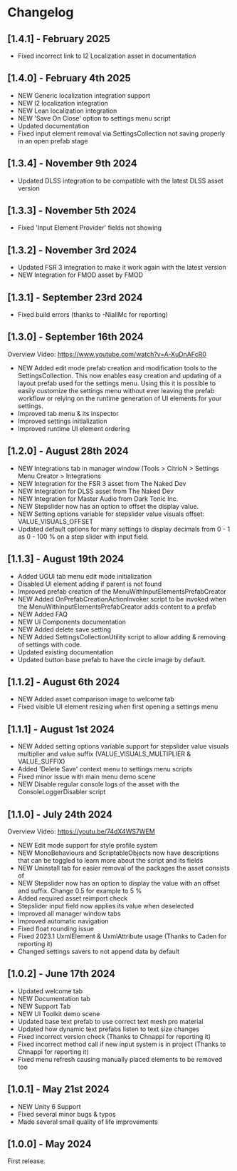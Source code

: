 # Changelog

## [1.4.1] - February 2025
- Fixed incorrect link to I2 Localization asset in documentation

## [1.4.0] - February 4th 2025
- NEW Generic localization integration support
- NEW I2 localization integration
- NEW Lean localization integration
- NEW 'Save On Close' option to settings menu script
- Updated documentation
- Fixed input element removal via SettingsCollection not saving properly in an open prefab stage

## [1.3.4] - November 9th 2024
- Updated DLSS integration to be compatible with the latest DLSS asset version

## [1.3.3] - November 5th 2024
- Fixed 'Input Element Provider' fields not showing

## [1.3.2] - November 3rd 2024
- Updated FSR 3 integration to make it work again with the latest version
- NEW Integration for FMOD asset by FMOD

## [1.3.1] - September 23rd 2024
- Fixed build errors (thanks to -NiallMc for reporting)

## [1.3.0] - September 16th 2024
Overview Video: https://www.youtube.com/watch?v=A-XuDnAFcR0
- NEW Added edit mode prefab creation and modification tools to the SettingsCollection. 
  This now enables easy creation and updating of a layout prefab used for the settings menu. 
  Using this it is possible to easily customize the settings menu without ever leaving the 
  prefab workflow or relying on the runtime generation of UI elements for your settings. 
- Improved tab menu & its inspector 
- Improved settings initialization 
- Improved runtime UI element ordering

## [1.2.0] - August 28th 2024
- NEW Integrations tab in manager window (Tools > CitrioN > Settings Menu Creator > Integrations
- NEW Integration for the FSR 3 asset from The Naked Dev
- NEW Integration for DLSS asset from The Naked Dev
- NEW Integration for Master Audio from Dark Tonic Inc. 
- NEW Stepslider now has an option to offset the display value.
- NEW Setting options variable for stepslider value visuals offset: VALUE_VISUALS_OFFSET
- Updated default options for many settings to display decimals from 0 - 1 as 0 - 100 % on a step slider with input field.

## [1.1.3] - August 19th 2024
- Added UGUI tab menu edit mode initialization
- Disabled UI element adding if parent is not found
- Improved prefab creation of the MenuWithInputElementsPrefabCreator
- NEW Added OnPrefabCreationActionInvoker script to be invoked when the MenuWithInputElementsPrefabCreator adds content to a prefab
- NEW Added FAQ
- NEW UI Components documentation
- NEW Added delete save setting
- NEW Added SettingsCollectionUtility script to allow adding & removing of settings with code.
- Updated existing documentation
- Updated button base prefab to have the circle image by default.

## [1.1.2] - August 6th 2024
- NEW Added asset comparison image to welcome tab
- Fixed visible UI element resizing when first opening a settings menu

## [1.1.1] - August 1st 2024
- NEW Added setting options variable support for stepslider value visuals multiplier and value suffix (VALUE_VISUALS_MULTIPLIER & VALUE_SUFFIX)
- Added 'Delete Save' context menu to settings menu scripts
- Fixed minor issue with main menu demo scene
- NEW Disable regular console logs of the asset with the ConsoleLoggerDisabler script

## [1.1.0] - July 24th 2024
Overview Video: https://youtu.be/74dX4WS7WEM
- NEW Edit mode support for style profile system
- NEW MonoBehaviours and ScriptableObjects now have descriptions that can be toggled to learn more about the script and its fields
- NEW Uninstall tab for easier removal of the packages the asset consists of
- NEW Stepslider now has an option to display the value with an offset and suffix. Change 0.5 for example to 5 %
- Added required asset reimport check
- Stepslider input field now applies its value when deselected
- Improved all manager window tabs
- Improved automatic navigation
- Fixed float rounding issue
- Fixed 2023.1 UxmlElement & UxmlAttribute usage (Thanks to Caden for reporting it)
- Changed settings savers to not append data by default

## [1.0.2] - June 17th 2024
- Updated welcome tab
- NEW Documentation tab
- NEW Support Tab
- NEW UI Toolkit demo scene
- Updated base text prefab to use correct text mesh pro material
- Updated how dynamic text prefabs listen to text size changes
- Fixed incorrect version check (Thanks to Chnappi for reporting it)
- Fixed incorrect method call if new input system is in project (Thanks to Chnappi for reporting it)
- Fixed menu refresh causing manually placed elements to be removed too

## [1.0.1] - May 21st 2024
- NEW Unity 6 Support
- Fixed several minor bugs & typos
- Made several small quality of life improvements

## [1.0.0] - May 2024
First release.